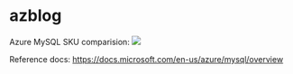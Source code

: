 # azblog

Azure MySQL SKU comparision:
![](https://github.com/amberz/azblog/blob/master/MySQLSKUComparision.png)

Reference docs: https://docs.microsoft.com/en-us/azure/mysql/overview 
